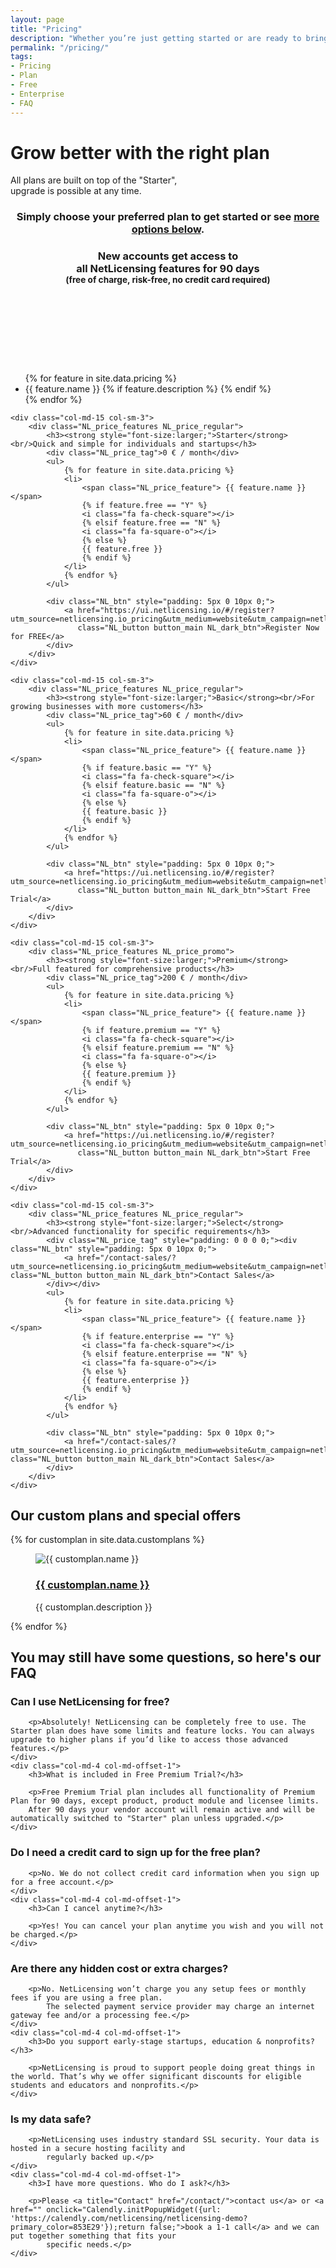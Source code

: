 ```yaml
---
layout: page
title: "Pricing"
description: "Whether you’re just getting started or are ready to bring licensing to your enterprise, there’s a NetLicensing level that’s right for you"
permalink: "/pricing/"
tags:
- Pricing
- Plan
- Free
- Enterprise
- FAQ
---
```

<div class="row NL_banner">
    <div class="col-md-6 col-md-offset-3 NL_about_page">
        <h1>Grow better with the right plan</h1>
        <span>All plans are built on top of the "Starter",<br/>upgrade is possible at any time.</span>
    </div>
</div>

<div class="row NL_block" style="text-align:center;">
    <h3 class="col-md-12">Simply choose your preferred plan to get started or see <a href="#custom-plans">more options below</a>.</h3>
    <h3>New accounts get access to<br><strong>all NetLicensing features for 90 days</strong>
    <span style="font-size: smaller;"><br>(free of charge, risk-free, no credit card required)</span></h3>
</div>

<div class="row NL_block NL_pricing">
    <div class="col-md-15 col-sm-3">
        <div class="NL_price_captions">
            <h3 style="font-size:larger;"> &#160; <br/> &#160; <br/> &#160; <br/> &#160; <br/> &#160;</h3>
            <ul>
                {% for feature in site.data.pricing %}
                <li>
                    {{ feature.name }}
                    {% if feature.description %}
                    <a class="NL_pricing_tooltip" data-toggle="tooltip" data-placement="right"
                       title="{{ feature.description }}" target="_blank" href="#">
                        <i class="fa fa-question-circle"></i>
                    </a>
                    {% endif %}
                </li>
                {% endfor %}
            </ul>
        </div>
    </div>

    <div class="col-md-15 col-sm-3">
        <div class="NL_price_features NL_price_regular">
            <h3><strong style="font-size:larger;">Starter</strong><br/>Quick and simple for individuals and startups</h3>
            <div class="NL_price_tag">0 € / month</div>
            <ul>
                {% for feature in site.data.pricing %}
                <li>
                    <span class="NL_price_feature"> {{ feature.name }} </span>
                    {% if feature.free == "Y" %}
                    <i class="fa fa-check-square"></i>
                    {% elsif feature.free == "N" %}
                    <i class="fa fa-square-o"></i>
                    {% else %}
                    {{ feature.free }}
                    {% endif %}
                </li>
                {% endfor %}
            </ul>

            <div class="NL_btn" style="padding: 5px 0 10px 0;">
                <a href="https://ui.netlicensing.io/#/register?utm_source=netlicensing.io_pricing&utm_medium=website&utm_campaign=netlicensing.io_pricing&utm_content=free"
                   class="NL_button button_main NL_dark_btn">Register Now for FREE</a>
            </div>
        </div>
    </div>

    <div class="col-md-15 col-sm-3">
        <div class="NL_price_features NL_price_regular">
            <h3><strong style="font-size:larger;">Basic</strong><br/>For growing businesses with more customers</h3>
            <div class="NL_price_tag">60 € / month</div>
            <ul>
                {% for feature in site.data.pricing %}
                <li>
                    <span class="NL_price_feature"> {{ feature.name }} </span>
                    {% if feature.basic == "Y" %}
                    <i class="fa fa-check-square"></i>
                    {% elsif feature.basic == "N" %}
                    <i class="fa fa-square-o"></i>
                    {% else %}
                    {{ feature.basic }}
                    {% endif %}
                </li>
                {% endfor %}
            </ul>

            <div class="NL_btn" style="padding: 5px 0 10px 0;">
                <a href="https://ui.netlicensing.io/#/register?utm_source=netlicensing.io_pricing&utm_medium=website&utm_campaign=netlicensing.io_pricing&utm_content=basic"
                   class="NL_button button_main NL_dark_btn">Start Free Trial</a>
            </div>
        </div>
    </div>

    <div class="col-md-15 col-sm-3">
        <div class="NL_price_features NL_price_promo">
            <h3><strong style="font-size:larger;">Premium</strong><br/>Full featured for comprehensive products</h3>
            <div class="NL_price_tag">200 € / month</div>
            <ul>
                {% for feature in site.data.pricing %}
                <li>
                    <span class="NL_price_feature"> {{ feature.name }} </span>
                    {% if feature.premium == "Y" %}
                    <i class="fa fa-check-square"></i>
                    {% elsif feature.premium == "N" %}
                    <i class="fa fa-square-o"></i>
                    {% else %}
                    {{ feature.premium }}
                    {% endif %}
                </li>
                {% endfor %}
            </ul>

            <div class="NL_btn" style="padding: 5px 0 10px 0;">
                <a href="https://ui.netlicensing.io/#/register?utm_source=netlicensing.io_pricing&utm_medium=website&utm_campaign=netlicensing.io_pricing&utm_content=premium"
                   class="NL_button button_main NL_dark_btn">Start Free Trial</a>
            </div>
        </div>
    </div>

    <div class="col-md-15 col-sm-3">
        <div class="NL_price_features NL_price_regular">
            <h3><strong style="font-size:larger;">Select</strong><br/>Advanced functionality for specific requirements</h3>
            <div class="NL_price_tag" style="padding: 0 0 0 0;"><div class="NL_btn" style="padding: 5px 0 10px 0;">
                <a href="/contact-sales/?utm_source=netlicensing.io_pricing&utm_medium=website&utm_campaign=netlicensing.io_pricing&utm_content=enterprise" class="NL_button button_main NL_dark_btn">Contact Sales</a>
            </div></div>
            <ul>
                {% for feature in site.data.pricing %}
                <li>
                    <span class="NL_price_feature"> {{ feature.name }} </span>
                    {% if feature.enterprise == "Y" %}
                    <i class="fa fa-check-square"></i>
                    {% elsif feature.enterprise == "N" %}
                    <i class="fa fa-square-o"></i>
                    {% else %}
                    {{ feature.enterprise }}
                    {% endif %}
                </li>
                {% endfor %}
            </ul>

            <div class="NL_btn" style="padding: 5px 0 10px 0;">
                <a href="/contact-sales/?utm_source=netlicensing.io_pricing&utm_medium=website&utm_campaign=netlicensing.io_pricing&utm_content=enterprise" class="NL_button button_main NL_dark_btn">Contact Sales</a>
            </div>
        </div>
    </div>
</div>

<div id="custom-plans" class="row NL_block">
    <h2 class="col-md-12">Our custom plans and special offers</h2>
</div>

<div class="row NL_block">
    <div>
        {% for customplan in site.data.customplans %}
        <div class="col-md-4 NL_feature" id="customplan-{{ customplan.name | slugify }}">
            <figure class="hover_effect">
                <figcaption>
                <img src="{{ customplan.icon | prepend: site.baseurl | prepend: site.url }}" alt="{{ customplan.name }}"/>
                <h3>
                <a href="{{ customplan.url }}">{{ customplan.name }}</a>
                </h3>
                <p>{{ customplan.description }}</p>
                </figcaption>
            </figure>
        </div>
        {% endfor %}
    </div>
</div>

<div id="faq" class="row NL_block">
    <h2 class="col-md-12">You may still have some questions, so here's our FAQ</h2>
</div>

<div class="row NL_FAQ">
    <div class="col-md-5 col-md-offset-1">
        <h3>Can I use NetLicensing for free?</h3>

        <p>Absolutely! NetLicensing can be completely free to use. The Starter plan does have some limits and feature locks. You can always upgrade to higher plans if you’d like to access those advanced features.</p>
    </div>
    <div class="col-md-4 col-md-offset-1">
        <h3>What is included in Free Premium Trial?</h3>

        <p>Free Premium Trial plan includes all functionality of Premium Plan for 90 days, except product, product module and licensee limits.
        After 90 days your vendor account will remain active and will be automatically switched to "Starter" plan unless upgraded.</p>
    </div>
</div>

<div class="row NL_FAQ">
    <div class="col-md-5 col-md-offset-1">
        <h3>Do I need a credit card to sign up for the free plan?</h3>

        <p>No. We do not collect credit card information when you sign up for a free account.</p>
    </div>
    <div class="col-md-4 col-md-offset-1">
        <h3>Can I cancel anytime?</h3>

        <p>Yes! You can cancel your plan anytime you wish and you will not be charged.</p>
    </div>
</div>

<div class="row NL_FAQ">
    <div class="col-md-5 col-md-offset-1">
        <h3>Are there any hidden cost or extra charges?</h3>

        <p>No. NetLicensing won’t charge you any setup fees or monthly fees if you are using a free plan.
            The selected payment service provider may charge an internet gateway fee and/or a processing fee.</p>
    </div>
    <div class="col-md-4 col-md-offset-1">
        <h3>Do you support early-stage startups, education & nonprofits?</h3>

        <p>NetLicensing is proud to support people doing great things in the world. That’s why we offer significant discounts for eligible students and educators and nonprofits.</p>
    </div>
</div>

<div class="row NL_FAQ">
    <div class="col-md-5 col-md-offset-1">
        <h3>Is my data safe?</h3>

        <p>NetLicensing uses industry standard SSL security. Your data is hosted in a secure hosting facility and
            regularly backed up.</p>
    </div>
    <div class="col-md-4 col-md-offset-1">
        <h3>I have more questions. Who do I ask?</h3>

        <p>Please <a title="Contact" href="/contact/">contact us</a> or <a href="" onclick="Calendly.initPopupWidget({url: 'https://calendly.com/netlicensing/netlicensing-demo?primary_color=853E29'});return false;">book a 1-1 call</a> and we can put together something that fits your
            specific needs.</p>
    </div>
</div>
